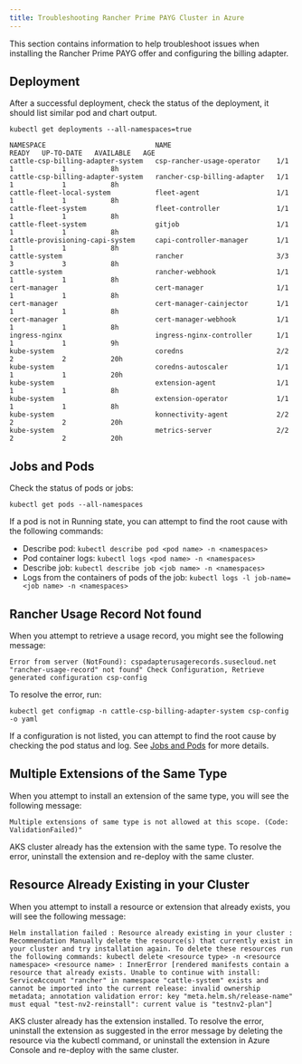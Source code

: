 ```yaml
---
title: Troubleshooting Rancher Prime PAYG Cluster in Azure
---
```


This section contains information to help troubleshoot issues when installing the Rancher Prime PAYG offer and configuring the billing adapter.

## Deployment

After a successful deployment, check the status of the deployment, it should list similar pod and chart output.

```shell
kubectl get deployments --all-namespaces=true
```

```shell
NAMESPACE                           NAME                          READY   UP-TO-DATE   AVAILABLE   AGE
cattle-csp-billing-adapter-system   csp-rancher-usage-operator    1/1     1            1           8h
cattle-csp-billing-adapter-system   rancher-csp-billing-adapter   1/1     1            1           8h
cattle-fleet-local-system           fleet-agent                   1/1     1            1           8h
cattle-fleet-system                 fleet-controller              1/1     1            1           8h
cattle-fleet-system                 gitjob                        1/1     1            1           8h
cattle-provisioning-capi-system     capi-controller-manager       1/1     1            1           8h
cattle-system                       rancher                       3/3     3            3           8h
cattle-system                       rancher-webhook               1/1     1            1           8h
cert-manager                        cert-manager                  1/1     1            1           8h
cert-manager                        cert-manager-cainjector       1/1     1            1           8h
cert-manager                        cert-manager-webhook          1/1     1            1           8h
ingress-nginx                       ingress-nginx-controller      1/1     1            1           9h
kube-system                         coredns                       2/2     2            2           20h
kube-system                         coredns-autoscaler            1/1     1            1           20h
kube-system                         extension-agent               1/1     1            1           8h
kube-system                         extension-operator            1/1     1            1           8h
kube-system                         konnectivity-agent            2/2     2            2           20h
kube-system                         metrics-server                2/2     2            2           20h
```

## Jobs and Pods

Check the status of pods or jobs:

```shell
kubectl get pods --all-namespaces
```

If a pod is not in Running state, you can attempt to find the root cause with the following commands:

- Describe pod: `kubectl describe pod <pod name> -n <namespaces>`
- Pod container logs: `kubectl logs <pod name> -n <namespaces>`
- Describe job: `kubectl describe job <job name> -n <namespaces>`
- Logs from the containers of pods of the job: `kubectl logs -l job-name=<job name> -n <namespaces>`

## Rancher Usage Record Not found

When you attempt to retrieve a usage record, you might see the following message:

```shell
Error from server (NotFound): cspadapterusagerecords.susecloud.net "rancher-usage-record" not found" Check Configuration, Retrieve generated configuration csp-config
```

To resolve the error, run:

```shell
kubectl get configmap -n cattle-csp-billing-adapter-system csp-config -o yaml
```

If a configuration is not listed, you can attempt to find the root cause by checking the pod status and log. See [Jobs and Pods](#jobs-and-pods) for more details.

## Multiple Extensions of the Same Type

When you attempt to install an extension of the same type, you will see the following message:

```shell
Multiple extensions of same type is not allowed at this scope. (Code: ValidationFailed)"
```

AKS cluster already has the extension with the same type. To resolve the error, uninstall the extension and re-deploy with the same cluster.

## Resource Already Existing in your Cluster

When you attempt to install a resource or extension that already exists, you will see the following message:

```shell
Helm installation failed : Resource already existing in your cluster : Recommendation Manually delete the resource(s) that currently exist in your cluster and try installation again. To delete these resources run the following commands: kubectl delete <resource type> -n <resource namespace> <resource name> : InnerError [rendered manifests contain a resource that already exists. Unable to continue with install: ServiceAccount "rancher" in namespace "cattle-system" exists and cannot be imported into the current release: invalid ownership metadata; annotation validation error: key "meta.helm.sh/release-name" must equal "test-nv2-reinstall": current value is "testnv2-plan"]
```

AKS cluster already has the extension installed. To resolve the error, uninstall the extension as suggested in the error message by deleting the resource via the kubectl command, or uninstall the extension in Azure Console and re-deploy with the same cluster.
